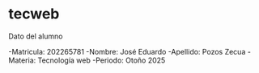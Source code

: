 # tecweb
Dato del alumno

-Matricula: 202265781
-Nombre: José Eduardo
-Apellido: Pozos Zecua
-Materia: Tecnología web
-Periodo: Otoño 2025
